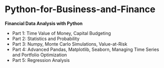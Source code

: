 # Python-for-Business-and-Finance
**Financial Data Analysis with Python**
- Part 1: Time Value of Money, Capital Budgeting
- Part 2: Statistics and Probability
- Part 3: Numpy, Monte Carlo Simulations, Value-at-Risk
- Part 4: Advanced Pandas, Matplotlib, Seaborn, Managing Time Series and Portfolio Optimization
- Part 5: Regression Analysis
